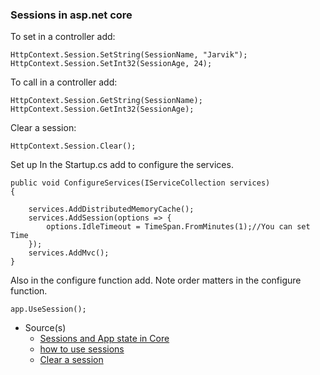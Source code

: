 ### Sessions in asp.net core

To set in a controller add:

`HttpContext.Session.SetString(SessionName, "Jarvik"); ` 
`HttpContext.Session.SetInt32(SessionAge, 24);`

To call in a controller add:

`HttpContext.Session.GetString(SessionName);`
`HttpContext.Session.GetInt32(SessionAge);`

Clear a session:

`HttpContext.Session.Clear();`

Set up
In the Startup.cs add to configure the services.
```
public void ConfigureServices(IServiceCollection services)  
{  

    services.AddDistributedMemoryCache();  
    services.AddSession(options => {  
        options.IdleTimeout = TimeSpan.FromMinutes(1);//You can set Time   
    });  
    services.AddMvc();  
}  
```
Also in the configure function add. Note order matters in the configure function.

`app.UseSession();`



- Source(s)
  - [Sessions and App state in Core](https://docs.microsoft.com/en-us/aspnet/core/fundamentals/app-state?view=aspnetcore-2.2)
  - [how to use sessions](https://www.c-sharpcorner.com/article/how-to-use-session-in-asp-net-core/)
  - [Clear a session](https://docs.microsoft.com/en-us/dotnet/api/microsoft.aspnetcore.http.isession.clear?view=aspnetcore-2.2)
